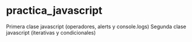 # practica_javascript
Primera clase javascript (operadores, alerts y console.logs)
Segunda clase javascript (iterativas y condicionales)
